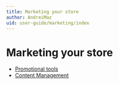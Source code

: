 ```yaml
---
title: Marketing your store
author: AndreiMaz
uid: user-guide/marketing/index
---
```


# Marketing your store

- [Promotional tools](xref:user-guide/marketing/promotional/index)
- [Content Management](xref:user-guide/marketing/content/index)
